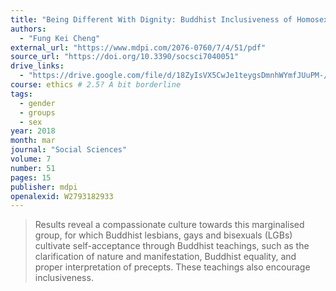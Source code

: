 ```yaml
---
title: "Being Different With Dignity: Buddhist Inclusiveness of Homosexuality"
authors:
  - "Fung Kei Cheng"
external_url: "https://www.mdpi.com/2076-0760/7/4/51/pdf"
source_url: "https://doi.org/10.3390/socsci7040051"
drive_links:
  - "https://drive.google.com/file/d/18ZyIsVX5CwJe1teygsDmnhWYmfJUuPM-/view?usp=drivesdk"
course: ethics # 2.5? A bit borderline
tags:
  - gender
  - groups
  - sex
year: 2018
month: mar
journal: "Social Sciences"
volume: 7
number: 51
pages: 15
publisher: mdpi
openalexid: W2793182933
---
```


> Results reveal a compassionate culture towards this marginalised group, for which Buddhist lesbians, gays and bisexuals (LGBs) cultivate self-acceptance through Buddhist teachings, such as the clarification of nature and manifestation, Buddhist equality, and proper interpretation of precepts.
> These teachings also encourage inclusiveness.

